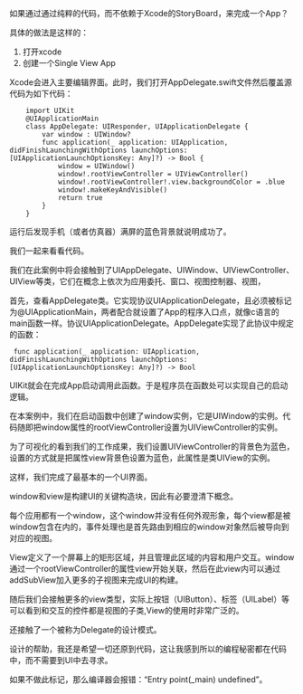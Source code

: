 如果通过通过纯粹的代码，而不依赖于Xcode的StoryBoard，来完成一个App？

具体的做法是这样的：

1. 打开xcode
2. 创建一个Single View App

Xcode会进入主要编辑界面。此时，我们打开AppDelegate.swift文件然后覆盖源代码为如下代码：

        import UIKit
        @UIApplicationMain
        class AppDelegate: UIResponder, UIApplicationDelegate {
            var window : UIWindow?
            func application(_ application: UIApplication, didFinishLaunchingWithOptions launchOptions: [UIApplicationLaunchOptionsKey: Any]?) -> Bool {
                window = UIWindow()
                window!.rootViewController = UIViewController()
                window!.rootViewController!.view.backgroundColor = .blue
                window!.makeKeyAndVisible()
                return true
            }
        }

运行后发现手机（或者仿真器）满屏的蓝色背景就说明成功了。

我们一起来看看代码。

我们在此案例中将会接触到了UIAppDelegate、UIWindow、UIViewController、UIView等类，它们在概念上依次为应用委托、窗口、视图控制器、视图，

首先，查看AppDelegate类。它实现协议UIApplicationDelegate，且必须被标记为@UIApplicationMain，两者配合就设置了App的程序入口点，就像c语言的main函数一样。协议UIApplicationDelegate。AppDelegate实现了此协议中规定的函数：

     func application(_ application: UIApplication, didFinishLaunchingWithOptions launchOptions: [UIApplicationLaunchOptionsKey: Any]?) -> Bool 

UIKit就会在完成App启动调用此函数。于是程序员在函数处可以实现自己的启动逻辑。

在本案例中，我们在启动函数中创建了window实例，它是UIWindow的实例。代码随即把window属性的rootViewController设置为UIViewController的实例。

为了可视化的看到我们的工作成果，我们设置UIViewController的背景色为蓝色，设置的方式就是把属性view背景色设置为蓝色，此属性是类UIView的实例。

这样，我们完成了最基本的一个UI界面。

window和view是构建UI的关键构造块，因此有必要澄清下概念。

每个应用都有一个window，这个window并没有任何外观形象，每个view都是被window包含在内的，事件处理也是首先路由到相应的window对象然后被导向到对应的视图。

View定义了一个屏幕上的矩形区域，并且管理此区域的内容和用户交互。window通过一个rootViewController的属性view开始关联，然后在此view内可以通过addSubView加入更多的子视图来完成UI的构建。

随后我们会接触更多的view类型，实际上按钮（UIButton）、标签（UILabel）等可以看到和交互的控件都是视图的子类,View的使用时非常广泛的。

还接触了一个被称为Delegate的设计模式。








设计的帮助，我还是希望一切还原到代码，这让我感到所以的编程秘密都在代码中，而不需要到UI中去寻求。

如果不做此标记，那么编译器会报错：“Entry point(_main) undefined”。